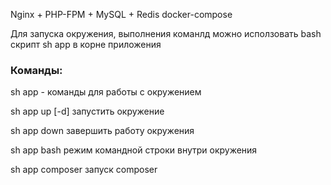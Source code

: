 Nginx + PHP-FPM + MySQL + Redis docker-compose


Для запуска окружения, выполнения команлд можно исползовать bash скрипт 
sh app в корне приложения

### Команды: ###

sh app - команды для работы с окружением 

sh app up [-d] запустить окружение 

sh app down завершить работу окружения 

sh app bash режим командной строки внутри окружения 

sh app composer запуск composer 
